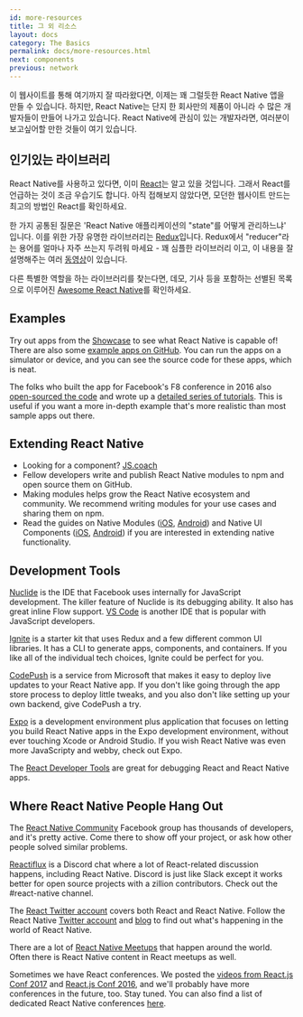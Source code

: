 ```yaml
---
id: more-resources
title: 그 외 리소스
layout: docs
category: The Basics
permalink: docs/more-resources.html
next: components
previous: network
---
```


이 웹사이트를 통해 여기까지 잘 따라왔다면, 이제는 꽤 그럴듯한 React Native 앱을 만들 수 있습니다. 하지만, React Native는 단지 한 회사만의 제품이 아니라 수 많은 개발자들이 만들어 나가고 있습니다. React Native에 관심이 있는 개발자라면, 여러분이 보고싶어할 만한 것들이 여기 있습니다.

## 인기있는 라이브러리

React Native를 사용하고 있다면, 이미 [React](https://facebook.github.io/react/)는 알고 있을 것입니다. 그래서 React를 언급하는 것이 조금 우습기도 합니다. 아직 접해보지 않았다면, 모던한 웹사이트 만드는 최고의 방법인 React를 확인하세요.

한 가지 공통된 질문은 'React Native 애플리케이션의 "state"를 어떻게 관리하느냐' 입니다. 이를 위한 가장 유명한 라이브러리는 [Redux](http://redux.js.org/)입니다. Redux에서 "reducer"라는 용어를 얼마나 자주 쓰는지 두려워 마세요 - 꽤 심플한 라이브러리 이고, 이 내용을 잘 설명해주는 여러 [동영상](https://egghead.io/courses/getting-started-with-redux)이 있습니다.

다른 특별한 역할을 하는 라이브러리를 찾는다면, 데모, 기사 등을 포함하는 선별된 목록으로 이루어진 [Awesome React Native](http://www.awesome-react-native.com/)를 확인하세요.

## Examples

Try out apps from the [Showcase](https://facebook.github.io/react-native/showcase.html) to see what React Native is capable of! There are also some [example apps on GitHub](https://github.com/ReactNativeNews/React-Native-Apps). You can run the apps on a simulator or device, and you can see the source code for these apps, which is neat.

The folks who built the app for Facebook's F8 conference in 2016 also [open-sourced the code](https://github.com/fbsamples/f8app) and wrote up a [detailed series of tutorials](http://makeitopen.com/tutorials/building-the-f8-app/planning/). This is useful if you want a more in-depth example that's more realistic than most sample apps out there.

## Extending React Native

- Looking for a component? [JS.coach](https://js.coach/react-native)
- Fellow developers write and publish React Native modules to npm and open source them on GitHub.
- Making modules helps grow the React Native ecosystem and community. We recommend writing modules for your use cases and sharing them on npm.
- Read the guides on Native Modules ([iOS](https://facebook.github.io/react-native/docs/native-modules-ios.html), [Android](https://facebook.github.io/react-native/docs/native-modules-android.html)) and Native UI Components ([iOS](https://facebook.github.io/react-native/docs/native-components-ios.html), [Android](https://facebook.github.io/react-native/docs/native-components-android.html)) if you are interested in extending native functionality.


## Development Tools

[Nuclide](https://nuclide.io/) is the IDE that Facebook uses internally for JavaScript development. The killer feature of Nuclide is its debugging ability. It also has great inline Flow support. [VS Code](https://code.visualstudio.com/) is another IDE that is popular with JavaScript developers.

[Ignite](https://github.com/infinitered/ignite) is a starter kit that uses Redux and a few different common UI libraries. It has a CLI to generate apps, components, and containers. If you like all of the individual tech choices, Ignite could be perfect for you.

[CodePush](https://microsoft.github.io/code-push/) is a service from Microsoft that makes it easy to deploy live updates to your React Native app. If you don't like going through the app store process to deploy little tweaks, and you also don't like setting up your own backend, give CodePush a try.

[Expo](https://docs.expo.io) is a development environment plus application that focuses on letting you build React Native apps in the Expo development environment, without ever touching Xcode or Android Studio. If you wish React Native was even more JavaScripty and webby, check out Expo.

The [React Developer Tools](docs/debugging.html#react-developer-tools) are great for debugging React and React Native apps.

## Where React Native People Hang Out

The [React Native Community](https://www.facebook.com/groups/react.native.community) Facebook group has thousands of developers, and it's pretty active. Come there to show off your project, or ask how other people solved similar problems.

[Reactiflux](https://discord.gg/0ZcbPKXt5bZjGY5n) is a Discord chat where a lot of React-related discussion happens, including React Native. Discord is just like Slack except it works better for open source projects with a zillion contributors. Check out the #react-native channel.

The [React Twitter account](https://twitter.com/reactjs) covers both React and React Native. Follow the React Native [Twitter account](https://twitter.com/reactnative) and [blog](/react-native/blog/) to find out what's happening in the world of React Native.

There are a lot of [React Native Meetups](http://www.meetup.com/topics/react-native/) that happen around the world. Often there is React Native content in React meetups as well.

Sometimes we have React conferences. We posted the [videos from React.js Conf 2017](https://www.youtube.com/playlist?list=PLb0IAmt7-GS3fZ46IGFirdqKTIxlws7e0) and [React.js Conf 2016](https://www.youtube.com/playlist?list=PLb0IAmt7-GS0M8Q95RIc2lOM6nc77q1IY), and we'll probably have more conferences in the future, too. Stay tuned. You can also find a list of dedicated React Native conferences [here](http://www.awesome-react-native.com/#conferences).
